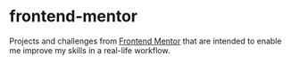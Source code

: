 # frontend-mentor
Projects and challenges from [Frontend Mentor](https://www.frontendmentor.io) that are intended to enable me improve my skills in a real-life workflow.
